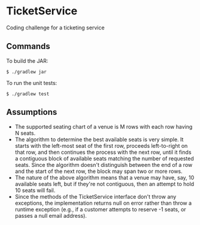 # TicketService

Coding challenge for a ticketing service

## Commands
To build the JAR:

```
$ ./gradlew jar
```

To run the unit tests:

```
$ ./gradlew test
```

## Assumptions

* The supported seating chart of a venue is M rows with each
  row having N seats.
* The algorithm to determine the best available seats is
  very simple.  It starts with the left-most seat of the first
  row, proceeds left-to-right on that row, and then continues
  the process with the next row, until it finds a contiguous
  block of available seats matching the number of requested
  seats.  Since the algorithm doesn't distinguish between
  the end of a row and the start of the next row, the block
  may span two or more rows.
* The nature of the above algorithm means that a venue
  may have, say, 10 available seats left, but if they're
  not contiguous, then an attempt to hold 10 seats will fail.
* Since the methods of the TicketService interface don't
  throw any exceptions, the implementation returns null on
  error rather than throw a runtime exception (e.g., if
  a customer attempts to reserve -1 seats, or passes a null
  email address).

